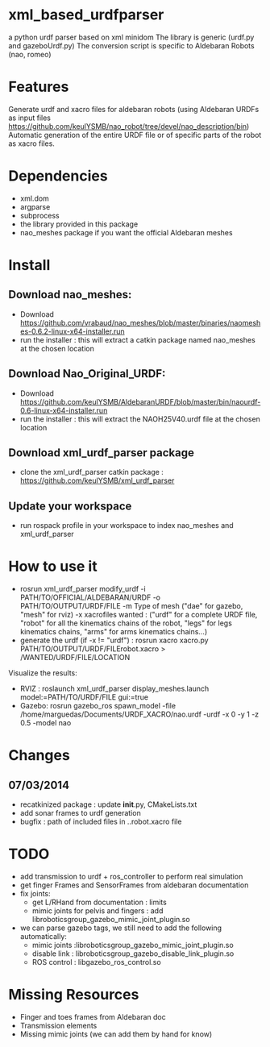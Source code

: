 xml_based_urdfparser
====================

a python urdf parser based on xml minidom
The library is generic (urdf.py and gazeboUrdf.py)
The conversion script is specific to Aldebaran Robots (nao, romeo)

Features
========

Generate urdf and xacro files for aldebaran robots (using Aldebaran URDFs as input files https://github.com/keulYSMB/nao_robot/tree/devel/nao_description/bin)
Automatic generation of the entire URDF file or of specific parts of the robot as xacro files.

Dependencies 
============

- xml.dom
- argparse
- subprocess
- the library provided in this package
- nao_meshes package if you want the official Aldebaran meshes

Install
=======

Download nao_meshes:
----------------------
- Download https://github.com/vrabaud/nao_meshes/blob/master/binaries/naomeshes-0.6.2-linux-x64-installer.run
- run the installer : this will extract a catkin package named nao_meshes at the chosen location

Download Nao_Original_URDF:
---------------------------
- Download https://github.com/keulYSMB/AldebaranURDF/blob/master/bin/naourdf-0.6-linux-x64-installer.run
- run the installer : this will extract the NAOH25V40.urdf file at the chosen location

Download xml_urdf_parser package
--------------------------------
- clone the xml_urdf_parser catkin package : https://github.com/keulYSMB/xml_urdf_parser

Update your workspace
---------------------
- run rospack profile in your workspace to index nao_meshes and xml_urdf_parser

How to use it
=============
- rosrun xml_urdf_parser modify_urdf -i PATH/TO/OFFICIAL/ALDEBARAN/URDF -o PATH/TO/OUTPUT/URDF/FILE -m Type of mesh ("dae" for gazebo, "mesh" for rviz) -x xacrofiles wanted : ("urdf" for a complete URDF file, "robot" for all the kinematics chains of the robot, "legs" for legs kinematics chains, "arms" for arms kinematics chains...)
- generate the urdf (if -x != "urdf") : rosrun xacro xacro.py PATH/TO/OUTPUT/URDF/FILErobot.xacro > /WANTED/URDF/FILE/LOCATION

Visualize the results:
- RVIZ : roslaunch xml_urdf_parser display_meshes.launch model:=PATH/TO/URDF/FILE gui:=true
- Gazebo: rosrun gazebo_ros spawn_model -file /home/marguedas/Documents/URDF_XACRO/nao.urdf  -urdf -x 0 -y 1 -z 0.5 -model nao


Changes
=======

07/03/2014
---------
- recatkinized package : update __init__.py, CMakeLists.txt
- add sonar frames to urdf generation
- bugfix : path of included files in ..robot.xacro file

TODO
======
- add transmission to urdf + ros_controller to perform real simulation 
- get finger Frames and SensorFrames from aldebaran documentation
- fix joints:
    - get L/RHand from documentation : limits
    - mimic joints for pelvis and fingers : add libroboticsgroup_gazebo_mimic_joint_plugin.so
- we can parse gazebo tags, we still need to add the following automatically:
    - mimic joints :libroboticsgroup_gazebo_mimic_joint_plugin.so
    - disable link : libroboticsgroup_gazebo_disable_link_plugin.so
    - ROS control : libgazebo_ros_control.so
 
Missing Resources
=================
- Finger and toes frames from Aldebaran doc
- Transmission elements
- Missing mimic joints (we can add them by hand for know)

